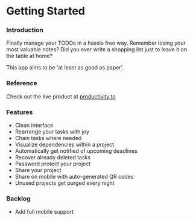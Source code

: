 # Getting Started

### Introduction
Finally manage your TODOs in a hassle free way.
Remember losing your most valuable notes? 
Did you ever write a shopping list just to leave it on the table at home?

This app aims to be 'at least as good as paper'.

### Reference
Check out the live product at [productivity.to](https://productivity.to/)

### Features
* Clean interface
* Rearrange your tasks with joy 
* Chain tasks where needed
* Visualize dependencies within a project
* Automatically get notified of upcoming deadlines
* Recover already deleted tasks
* Password protect your project
* Share your project
* Share on mobile with auto-generated QR codes
* Unused projects get purged every night

### Backlog
* Add full mobile support

